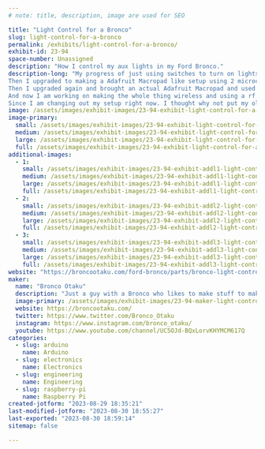 ```yaml
---
# note: title, description, image are used for SEO

title: "Light Control for a Bronco"
slug: light-control-for-a-bronco
permalink: /exhibits/light-control-for-a-bronco/
exhibit-id: 23-94
space-number: Unassigned
description: "How I control my aux lights in my Ford Bronco."
description-long: "My progress of just using switches to turn on lights. To using microcontrollers, relays, and Rf to turn them on. When I first began I just used 3 switches in a project box.
Then I upgraded to making a Adafruit Macropad like setup using 2 microcontrollers, 2 neokeys, relay board, rf transmiter, rotary encoder, and oled display. 
Then I upgraded again and brought an actual Adafruit Macropad and used a seesaw board to control a bigger relay board.
And now I am working on making the whole thing wireless and using a rf relay boards.
Since I am changing out my setup right now. I thought why not put my old setups on a poster board and show it off at Maker faire. "
image: /assets/images/exhibit-images/23-94-exhibit-light-control-for-a-bronco-all-together-large.jpg
image-primary: 
  small: /assets/images/exhibit-images/23-94-exhibit-light-control-for-a-bronco-all-together-small.jpg
  medium: /assets/images/exhibit-images/23-94-exhibit-light-control-for-a-bronco-all-together-medium.jpg
  large: /assets/images/exhibit-images/23-94-exhibit-light-control-for-a-bronco-all-together-large.jpg
  full: /assets/images/exhibit-images/23-94-exhibit-light-control-for-a-bronco-all-together-full.jpg
additional-images: 
  - 1:
    small: /assets/images/exhibit-images/23-94-exhibit-addl1-light-control-for-a-bronco-mak-1-small.JPG
    medium: /assets/images/exhibit-images/23-94-exhibit-addl1-light-control-for-a-bronco-mak-1-medium.JPG
    large: /assets/images/exhibit-images/23-94-exhibit-addl1-light-control-for-a-bronco-mak-1-large.JPG
    full: /assets/images/exhibit-images/23-94-exhibit-addl1-light-control-for-a-bronco-mak-1-full.JPG
  - 2:
    small: /assets/images/exhibit-images/23-94-exhibit-addl2-light-control-for-a-bronco-mk3-small.jpg
    medium: /assets/images/exhibit-images/23-94-exhibit-addl2-light-control-for-a-bronco-mk3-medium.jpg
    large: /assets/images/exhibit-images/23-94-exhibit-addl2-light-control-for-a-bronco-mk3-large.jpg
    full: /assets/images/exhibit-images/23-94-exhibit-addl2-light-control-for-a-bronco-mk3-full.jpg
  - 3:
    small: /assets/images/exhibit-images/23-94-exhibit-addl3-light-control-for-a-bronco-mk-2-small.jpg
    medium: /assets/images/exhibit-images/23-94-exhibit-addl3-light-control-for-a-bronco-mk-2-medium.jpg
    large: /assets/images/exhibit-images/23-94-exhibit-addl3-light-control-for-a-bronco-mk-2-large.jpg
    full: /assets/images/exhibit-images/23-94-exhibit-addl3-light-control-for-a-bronco-mk-2-full.jpg
website: "https://broncootaku.com/ford-bronco/parts/bronco-light-control/"
maker: 
  name: "Bronco Otaku"
  description: "Just a guy with a Bronco who likes to make stuff to make things easier for himself. "
  image-primary: /assets/images/exhibit-images/23-94-maker-light-control-for-a-bronco-image-medium.jpg
  website: https://broncootaku.com/
  twitter: https://www.twitter.com/Bronco_Otaku
  instagram: https://www.instagram.com/bronco_otaku/
  youtube: https://www.youtube.com/channel/UC5OJd-BQxLorvKHYMCM617Q
categories: 
  - slug: arduino
    name: Arduino
  - slug: electronics
    name: Electronics
  - slug: engineering
    name: Engineering
  - slug: raspberry-pi
    name: Raspberry Pi
created-jotform: "2023-08-29 18:35:21"
last-modified-jotform: "2023-08-30 18:55:27"
last-exported: "2023-08-30 18:59:14"
sitemap: false

---
```

